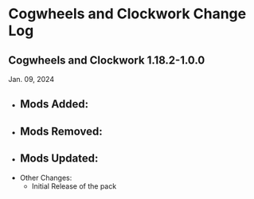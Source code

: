 # Cogwheels and Clockwork Change Log

## Cogwheels and Clockwork 1.18.2-1.0.0
Jan. 09, 2024
- Mods Added:
    - 
- Mods Removed:
    - 
- Mods Updated:
    - 
- Other Changes:
    - Initial Release of the pack
